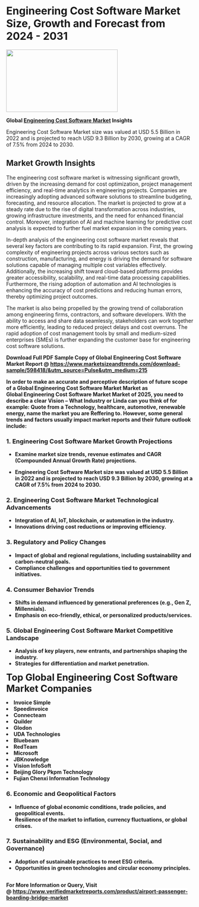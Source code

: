 <H1>Engineering Cost Software Market Size, Growth and Forecast from 2024 - 2031</H1><img class="aligncenter size-medium wp-image-584254" src="https://thirdeyenews.in/wp-content/uploads/2024/09/Global-Market-Research-300x168.jpeg" alt="" width="300" height="168" /><p><strong>Global&nbsp;<a href="https://www.marketsizeandtrends.com/download-sample/598418/&amp;utm_source=Pulse&amp;utm_medium=215">Engineering Cost Software Market</a> Insights</strong></p><p>Engineering Cost Software Market size was valued at USD 5.5 Billion in 2022 and is projected to reach USD 9.3 Billion by 2030, growing at a CAGR of 7.5% from 2024 to 2030.</p><p><h2>Market Growth Insights</h2> <p>The engineering cost software market is witnessing significant growth, driven by the increasing demand for cost optimization, project management efficiency, and real-time analytics in engineering projects. Companies are increasingly adopting advanced software solutions to streamline budgeting, forecasting, and resource allocation. The market is projected to grow at a steady rate due to the rise of digital transformation across industries, growing infrastructure investments, and the need for enhanced financial control. Moreover, integration of AI and machine learning for predictive cost analysis is expected to further fuel market expansion in the coming years.</p> <p><strong></strong></p> <p>In-depth analysis of the engineering cost software market reveals that several key factors are contributing to its rapid expansion. First, the growing complexity of engineering projects across various sectors such as construction, manufacturing, and energy is driving the demand for software solutions capable of managing multiple cost variables effectively. Additionally, the increasing shift toward cloud-based platforms provides greater accessibility, scalability, and real-time data processing capabilities. Furthermore, the rising adoption of automation and AI technologies is enhancing the accuracy of cost predictions and reducing human errors, thereby optimizing project outcomes.</p> <p>The market is also being propelled by the growing trend of collaboration among engineering firms, contractors, and software developers. With the ability to access and share data seamlessly, stakeholders can work together more efficiently, leading to reduced project delays and cost overruns. The rapid adoption of cost management tools by small and medium-sized enterprises (SMEs) is further expanding the customer base for engineering cost software solutions.</p> <p><strong></p><p><span class=""><strong>Download Full PDF Sample Copy of Global Engineering Cost Software Market Report</strong> @ <a href="https://www.marketsizeandtrends.com/download-sample/598418/&amp;utm_source=Pulse&amp;utm_medium=215" target="_blank">https://www.marketsizeandtrends.com/download-sample/598418/&amp;utm_source=Pulse&amp;utm_medium=215</a></span></p><p>In order to make an accurate and perceptive description of future scope of a Global&nbsp;Engineering Cost Software Market Market as Global&nbsp;Engineering Cost Software Market Market of 2025, you need to describe a clear Vision &ndash; What Industry or Linda can you think of for example: Quote from a Technology, healthcare, automotive, renewable energy, name the market you are Reffering to. However, some general trends and factors usually impact market reports and their future outlook include:</p><h3>1.&nbsp;<strong>Engineering Cost Software Market Growth Projections</strong></h3><ul><li>Examine market size trends, revenue estimates and CAGR (Compounded Annual Growth Rate) projections.</li><li><p>Engineering Cost Software Market size was valued at USD 5.5 Billion in 2022 and is projected to reach USD 9.3 Billion by 2030, growing at a CAGR of 7.5% from 2024 to 2030.</p></li></ul><h3>2.&nbsp;<strong>Engineering Cost Software Market Technological Advancements</strong></h3><ul><li>Integration of AI, IoT, blockchain, or automation in the industry.</li><li>Innovations driving cost reductions or improving efficiency.</li></ul><h3>3.&nbsp;<strong>Regulatory and Policy Changes</strong></h3><ul><li>Impact of global and regional regulations, including sustainability and carbon-neutral goals.</li><li>Compliance challenges and opportunities tied to government initiatives.</li></ul><h3>4.&nbsp;<strong>Consumer Behavior Trends</strong></h3><ul><li>Shifts in demand influenced by generational preferences (e.g., Gen Z, Millennials).</li><li>Emphasis on eco-friendly, ethical, or personalized products/services.</li></ul><h3>5.&nbsp;<strong>Global Engineering Cost Software Market Competitive Landscape</strong></h3><ul><li>Analysis of key players, new entrants, and partnerships shaping the industry.</li><li>Strategies for differentiation and market penetration.</li></ul><p data-pm-slice="1 1 []"><span style="color: inherit; font-family: inherit; font-size: 25px;">Top Global Engineering Cost Software Market Companies</span></p><div class="" data-test-id=""><p><li>Invoice Simple</li><li> Speedinvoice</li><li> Connecteam</li><li> Quilder</li><li> Glodon</li><li> UDA Technologies</li><li> Bluebeam</li><li> RedTeam</li><li> Microsoft</li><li> JBKnowledge</li><li> Vision InfoSoft</li><li> Beijing Glory Pkpm Technology</li><li> Fujian Chenxi Information Technology</li></p></div><h3>6.&nbsp;<strong>Economic and Geopolitical Factors</strong></h3><ul><li>Influence of global economic conditions, trade policies, and geopolitical events.</li><li>Resilience of the market to inflation, currency fluctuations, or global crises.</li></ul><h3>7.&nbsp;<strong>Sustainability and ESG (Environmental, Social, and Governance)</strong></h3><ul><li>Adoption of sustainable practices to meet ESG criteria.</li><li>Opportunities in green technologies and circular economy principles.</li></ul><h2><strong style="font-size: 14px;">For More Information or Query, Visit @&nbsp;</strong><a style="background-color: #ffffff; font-size: 14px;" href="https://www.marketsizeandtrends.com/report/engineering-cost-software-market/" target="_blank">https://www.verifiedmarketreports.com/product/airport-passenger-boarding-bridge-market</a></h2>
